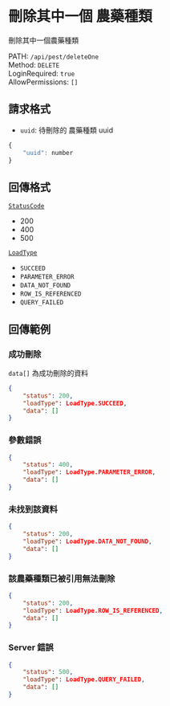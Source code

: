 # 刪除其中一個 農藥種類

刪除其中一個農藥種類

PATH: `/api/pest/deleteOne`  
Method: `DELETE`  
LoginRequired: `true`  
AllowPermissions: `[]`  


## 請求格式
* `uuid`: 待刪除的 農藥種類 uuid

```js
{
    "uuid": number
}
```


## 回傳格式
[`StatusCode`](../../types.md#statuscode)  
* 200
* 400
* 500

[`LoadType`](../../types.md#loadtype)  
* `SUCCEED`
* `PARAMETER_ERROR`
* `DATA_NOT_FOUND`
* `ROW_IS_REFERENCED`
* `QUERY_FAILED`


## 回傳範例
### 成功刪除  
`data[]` 為成功刪除的資料
```json
{
    "status": 200,
    "loadType": LoadType.SUCCEED,
    "data": []
}
```

### 參數錯誤
```json
{
    "status": 400,
    "loadType": LoadType.PARAMETER_ERROR,
    "data": []
}
```

### 未找到該資料
```json
{
    "status": 200,
    "loadType": LoadType.DATA_NOT_FOUND,
    "data": []
}
```

### 該農藥種類已被引用無法刪除
```json
{
    "status": 200,
    "loadType": LoadType.ROW_IS_REFERENCED,
    "data": []
}
```

### Server 錯誤  
```json
{
    "status": 500,
    "loadType": LoadType.QUERY_FAILED,
    "data": []
}
```
